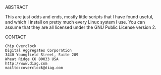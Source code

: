 ABSTRACT

This are just odds and ends, mostly little scripts that I have found useful,
and which I install on pretty much every Linux system I use. You can assume
that they are all licensed under the GNU Public License version 2.

CONTACT

    Chip Overclock
    Digital Aggregates Corporation
    3440 Youngfield Street, Suite 209
    Wheat Ridge CO 80033 USA
    http://www.diag.com
    mailto:coverclock@diag.com
